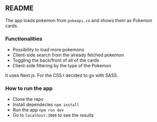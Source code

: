 ## README
The app loads pokemon from `pokeapi.co` and shows them as Pokemon cards.

### Functionalities
- Possibility to load more pokemons
- Client-side search from the already fetched pokemon
- Toggling the back/front of all of the cards
- Client-side filtering by the type of the Pokemon

It uses Next.js. For the CSS I decided to go with SASS.

### How to run the app
- Clone the repo
- Install dependecies `npm install`
- Run the app `npm run dev`
- Go to `localhost:3000` to see the results